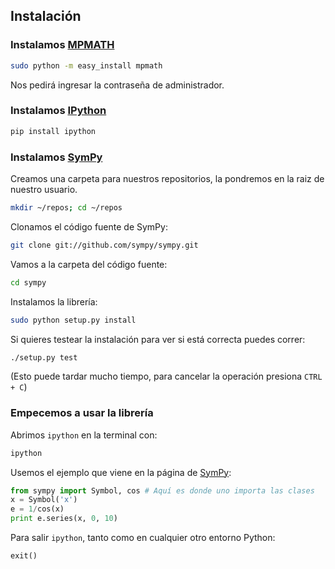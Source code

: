 ## Instalación


### Instalamos [MPMATH](https://github.com/fredrik-johansson/mpmath)
```sh
sudo python -m easy_install mpmath
```
Nos pedirá ingresar la contraseña de administrador.


### Instalamos [IPython](https://github.com/sympy/sympy)
```sh
pip install ipython
```


### Instalamos [SymPy](https://github.com/sympy/sympy)

Creamos una carpeta para nuestros repositorios, la pondremos en la raiz de nuestro usuario.
```sh
mkdir ~/repos; cd ~/repos
```

Clonamos el código fuente de SymPy:
```sh
git clone git://github.com/sympy/sympy.git
```

Vamos a la carpeta del código fuente:
```sh
cd sympy
```

Instalamos la librería:
```sh
sudo python setup.py install
```

Si quieres testear la instalación para ver si está correcta puedes correr:
```sh
./setup.py test
```
(Esto puede tardar mucho tiempo, para cancelar la operación presiona `CTRL + C`)

### Empecemos a usar la librería
Abrimos `ipython` en la terminal con:
```sh
ipython
```
Usemos el ejemplo que viene en la página de [SymPy](https://github.com/sympy/sympy):
```python
from sympy import Symbol, cos # Aquí es donde uno importa las clases
x = Symbol('x')
e = 1/cos(x)
print e.series(x, 0, 10)
```

Para salir `ipython`, tanto como en cualquier otro entorno Python:
```python
exit()
```
